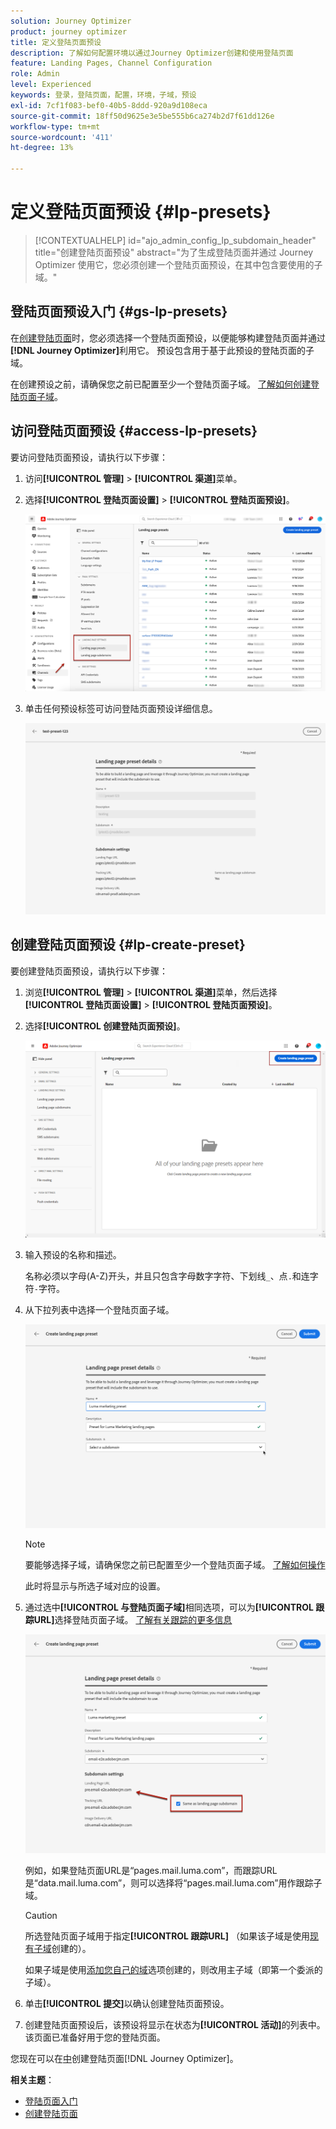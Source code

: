 ```yaml
---
solution: Journey Optimizer
product: journey optimizer
title: 定义登陆页面预设
description: 了解如何配置环境以通过Journey Optimizer创建和使用登陆页面
feature: Landing Pages, Channel Configuration
role: Admin
level: Experienced
keywords: 登录，登陆页面，配置，环境，子域，预设
exl-id: 7cf1f083-bef0-40b5-8ddd-920a9d108eca
source-git-commit: 18ff50d9625e3e5be555b6ca274b2d7f61dd126e
workflow-type: tm+mt
source-wordcount: '411'
ht-degree: 13%

---
```


# 定义登陆页面预设 {#lp-presets}

>[!CONTEXTUALHELP]
>id="ajo_admin_config_lp_subdomain_header"
>title="创建登陆页面预设"
>abstract="为了生成登陆页面并通过 Journey Optimizer 使用它，您必须创建一个登陆页面预设，在其中包含要使用的子域。"

## 登陆页面预设入门 {#gs-lp-presets}

在[创建登陆页面](../landing-pages/create-lp.md#create-a-lp)时，您必须选择一个登陆页面预设，以便能够构建登陆页面并通过&#x200B;**[!DNL Journey Optimizer]**&#x200B;利用它。 预设包含用于基于此预设的登陆页面的子域。

在创建预设之前，请确保您之前已配置至少一个登陆页面子域。 [了解如何创建登陆页面子域](lp-subdomains.md)。

## 访问登陆页面预设 {#access-lp-presets}

要访问登陆页面预设，请执行以下步骤：

1. 访问&#x200B;**[!UICONTROL 管理]** > **[!UICONTROL 渠道]**&#x200B;菜单。

1. 选择&#x200B;**[!UICONTROL 登陆页面设置]** > **[!UICONTROL 登陆页面预设]**。

   ![](assets/lp_presets-access.png)

1. 单击任何预设标签可访问登陆页面预设详细信息。

   ![](assets/lp_preset-details.png)

## 创建登陆页面预设 {#lp-create-preset}

要创建登陆页面预设，请执行以下步骤：

1. 浏览&#x200B;**[!UICONTROL 管理]** > **[!UICONTROL 渠道]**&#x200B;菜单，然后选择&#x200B;**[!UICONTROL 登陆页面设置]** > **[!UICONTROL 登陆页面预设]**。

1. 选择&#x200B;**[!UICONTROL 创建登陆页面预设]**。

   ![](assets/lp_create-preset-temp.png)

1. 输入预设的名称和描述。

   名称必须以字母(A-Z)开头，并且只包含字母数字字符、下划线`_`、点`.`和连字符`-`字符。

1. 从下拉列表中选择一个登陆页面子域。

   ![](assets/lp_preset-subdomain.png)

   >[!NOTE]
   >
   >要能够选择子域，请确保您之前已配置至少一个登陆页面子域。 [了解如何操作](lp-subdomains.md)

   此时将显示与所选子域对应的设置。

1. 通过选中&#x200B;**[!UICONTROL 与登陆页面子域]**&#x200B;相同选项，可以为&#x200B;**[!UICONTROL 跟踪URL]**&#x200B;选择登陆页面子域。 [了解有关跟踪的更多信息](../email/message-tracking.md)

   ![](assets/lp_preset-subdomain-settings-same.png)

   例如，如果登陆页面URL是“pages.mail.luma.com”，而跟踪URL是“data.mail.luma.com”，则可以选择将“pages.mail.luma.com”用作跟踪子域。

   >[!CAUTION]
   >
   >所选登陆页面子域用于指定&#x200B;**[!UICONTROL 跟踪URL]** <!--and **[!UICONTROL Image Delivery URL]** -->（如果该子域是使用[现有子域](lp-subdomains.md#lp-use-existing-subdomain)创建的）。
   >
   >如果子域是使用[添加您自己的域](lp-subdomains.md#lp-configure-new-subdomain)选项创建的，则改用主子域（即第一个委派的子域）。

1. 单击&#x200B;**[!UICONTROL 提交]**&#x200B;以确认创建登陆页面预设。<!--You can also save the preset as draft and resume its configuration later on.-->

   <!--![](assets/lp_preset-subdomain-settings-submit.png)-->

1. 创建登陆页面预设后，该预设将显示在状态为&#x200B;**[!UICONTROL 活动]**&#x200B;的列表中。 该页面已准备好用于您的登陆页面。

您现在可以在[中](../landing-pages/create-lp.md)创建登陆页面[!DNL Journey Optimizer]。
<!--
>[!NOTE]
>
>Learn how to create channel configurations for push notifications and emails in [this section](channel-surfaces.md).-->

**相关主题**：

* [登陆页面入门](../landing-pages/get-started-lp.md)
* [创建登陆页面](../landing-pages/create-lp.md#create-a-lp)
